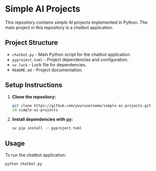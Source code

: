 # Simple AI Projects

This repository contains simple AI projects implemented in Python. The main project in this repository is a chatbot application.

## Project Structure

- `chatbot.py` - Main Python script for the chatbot application.
- `pyproject.toml` - Project dependencies and configuration.
- `uv.lock` - Lock file for dependencies.
- `README.md` - Project documentation.

## Setup Instructions

1. **Clone the repository:**
   ```bash
   git clone https://github.com/yourusername/simple-ai-projects.git
   cd simple-ai-projects
   ```
2. **Install dependencies with [uv](https://github.com/astral-sh/uv):**
   ```bash
   uv pip install -r pyproject.toml
   ```

## Usage

To run the chatbot application:
```bash
python chatbot.py
```
